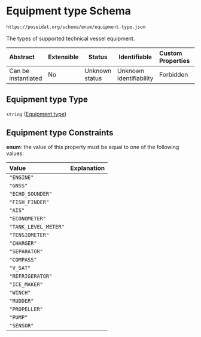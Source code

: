# Equipment type Schema

```txt
https://poseidat.org/schema/enum/equipment-type.json
```

The types of supported technical vessel equipment.


| Abstract            | Extensible | Status         | Identifiable            | Custom Properties | Additional Properties | Access Restrictions | Defined In                                                                     |
| :------------------ | ---------- | -------------- | ----------------------- | :---------------- | --------------------- | ------------------- | ------------------------------------------------------------------------------ |
| Can be instantiated | No         | Unknown status | Unknown identifiability | Forbidden         | Allowed               | none                | [equipment-type.json](schemas/enum/equipment-type.json "open original schema") |

## Equipment type Type

`string` ([Equipment type](equipment-type.md))

## Equipment type Constraints

**enum**: the value of this property must be equal to one of the following values:

| Value                | Explanation |
| :------------------- | ----------- |
| `"ENGINE"`           |             |
| `"GNSS"`             |             |
| `"ECHO_SOUNDER"`     |             |
| `"FISH_FINDER"`      |             |
| `"AIS"`              |             |
| `"ECONOMETER"`       |             |
| `"TANK_LEVEL_METER"` |             |
| `"TENSIOMETER"`      |             |
| `"CHARGER"`          |             |
| `"SEPARATOR"`        |             |
| `"COMPASS"`          |             |
| `"V_SAT"`            |             |
| `"REFRIGERATOR"`     |             |
| `"ICE_MAKER"`        |             |
| `"WINCH"`            |             |
| `"RUDDER"`           |             |
| `"PROPELLER"`        |             |
| `"PUMP"`             |             |
| `"SENSOR"`           |             |
